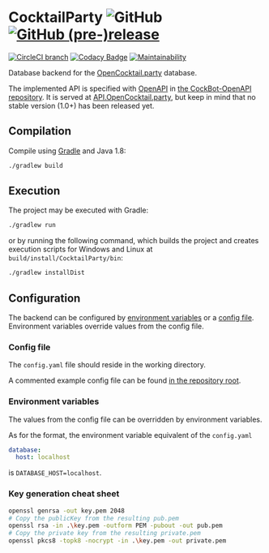 # CocktailParty ![GitHub](https://img.shields.io/github/license/OpenAlcoholics/CocktailParty.svg) [![GitHub (pre-)release](https://img.shields.io/github/release/OpenAlcoholics/CocktailParty/all.svg)](https://github.com/OpenAlcoholics/CocktailParty/releases)

[![CircleCI branch](https://img.shields.io/circleci/project/github/OpenAlcoholics/CocktailParty/develop.svg)](https://github.com/OpenAlcoholics/CocktailParty)
[![Codacy Badge](https://api.codacy.com/project/badge/Grade/43614b273148471fa846c5b6bfc15c5d)](https://www.codacy.com/app/OpenAlcoholics/CocktailParty?utm_source=github.com&amp;utm_medium=referral&amp;utm_content=OpenAlcoholics/CocktailParty&amp;utm_campaign=Badge_Grade)
[![Maintainability](https://api.codeclimate.com/v1/badges/bb3f6f7f910572495b55/maintainability)](https://codeclimate.com/github/OpenAlcoholics/CocktailParty/maintainability)

Database backend for the [OpenCocktail.party](http://OpenCocktail.party) database.

The implemented API is specified with [OpenAPI](https://www.openapis.org/) in
[the CockBot-OpenAPI repository](../CockBot-OpenAPI/OpenCocktail.yaml).
It is served at [API.OpenCocktail.party](https://api.OpenCocktail.party),
but keep in mind that no stable version (1.0+) has been released yet.

## Compilation

Compile using [Gradle](https://gradle.org/) and Java 1.8:

```bash
./gradlew build
```

## Execution

The project may be executed with Gradle:

```bash
./gradlew run
```

or by running the following command, which builds the project and creates execution
scripts for Windows and Linux at `build/install/CocktailParty/bin`:

```bash
./gradlew installDist
```

## Configuration

The backend can be configured by [environment variables](#environment-variables) or
a [config file](#config-file). Environment variables override values from the config file.

### Config file

The `config.yaml` file should reside in the working directory.

A commented example config file can be found [in the repository root](config.example.yaml).

### Environment variables

The values from the config file can be overridden by environment variables.

As for the format, the environment variable equivalent of the `config.yaml`

```yaml
database:
  host: localhost
```

is `DATABASE_HOST=localhost`.

### Key generation cheat sheet

```bash
openssl genrsa -out key.pem 2048
# Copy the publicKey from the resulting pub.pem
openssl rsa -in .\key.pem -outform PEM -pubout -out pub.pem
# Copy the private key from the resulting private.pem
openssl pkcs8 -topk8 -nocrypt -in .\key.pem -out private.pem
```
